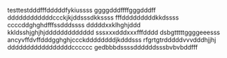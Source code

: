 testtestdddfffdddddfykiussss
ggggdddffffgggdddff
ddddddddddddccckjkjddsssdkkssss
fffdddddddddkkdssss
ccccddghghdfffssdddssss
dddddxxklhghjddd
kkldsshjghjhjddddddddddddd
sssxxxdddxxxfffdddd
dsbgtttttggggeeesss
ancyvffdvffdddgghghjccckddddddddjkdddsss
rfgrtgtrdddddvvvdddhjjhj
dddddddddddddddddcccccc
gedbbbdssssddddddsssbvbvbddfff
